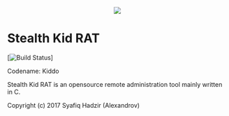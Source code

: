 <p align="center">
    <img src="https://rawgit.com/badges/shields/master/static/logo.svg" />
</p>

# Stealth Kid RAT
[![Build Status](https://img.shields.io/badge/Development-Active-brightgreen.svg?style=plastic?maxAge=7200)]


Codename: Kiddo

Stealth Kid RAT is an opensource remote administration tool mainly written in C.

Copyright (c) 2017 Syafiq Hadzir (Alexandrov)

